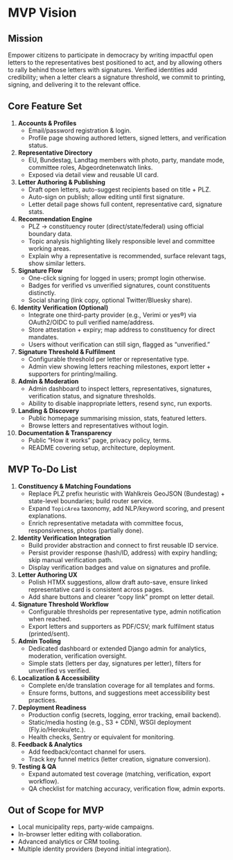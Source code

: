 # MVP Vision

## Mission
Empower citizens to participate in democracy by writing impactful open letters to the representatives best positioned to act, and by allowing others to rally behind those letters with signatures. Verified identities add credibility; when a letter clears a signature threshold, we commit to printing, signing, and delivering it to the relevant office.

## Core Feature Set
1. **Accounts & Profiles**
   - Email/password registration & login.
   - Profile page showing authored letters, signed letters, and verification status.
2. **Representative Directory**
   - EU, Bundestag, Landtag members with photo, party, mandate mode, committee roles, Abgeordnetenwatch links.
   - Exposed via detail view and reusable UI card.
3. **Letter Authoring & Publishing**
   - Draft open letters, auto-suggest recipients based on title + PLZ.
   - Auto-sign on publish; allow editing until first signature.
   - Letter detail page shows full content, representative card, signature stats.
4. **Recommendation Engine**
   - PLZ → constituency router (direct/state/federal) using official boundary data.
   - Topic analysis highlighting likely responsible level and committee working areas.
   - Explain why a representative is recommended, surface relevant tags, show similar letters.
5. **Signature Flow**
   - One-click signing for logged in users; prompt login otherwise.
   - Badges for verified vs unverified signatures, count constituents distinctly.
   - Social sharing (link copy, optional Twitter/Bluesky share).
6. **Identity Verification (Optional)**
   - Integrate one third-party provider (e.g., Verimi or yes®) via OAuth2/OIDC to pull verified name/address.
   - Store attestation + expiry; map address to constituency for direct mandates.
   - Users without verification can still sign, flagged as “unverified.”
7. **Signature Threshold & Fulfilment**
   - Configurable threshold per letter or representative type.
   - Admin view showing letters reaching milestones, export letter + supporters for printing/mailing.
8. **Admin & Moderation**
   - Admin dashboard to inspect letters, representatives, signatures, verification status, and signature thresholds.
   - Ability to disable inappropriate letters, resend sync, run exports.
9. **Landing & Discovery**
   - Public homepage summarising mission, stats, featured letters.
   - Browse letters and representatives without login.
10. **Documentation & Transparency**
    - Public “How it works” page, privacy policy, terms.
    - README covering setup, architecture, deployment.

## MVP To-Do List
1. **Constituency & Matching Foundations**
   - Replace PLZ prefix heuristic with Wahlkreis GeoJSON (Bundestag) + state-level boundaries; build router service.
   - Expand `TopicArea` taxonomy, add NLP/keyword scoring, and present explanations.
   - Enrich representative metadata with committee focus, responsiveness, photos (partially done).
2. **Identity Verification Integration**
   - Build provider abstraction and connect to first reusable ID service.
   - Persist provider response (hash/ID, address) with expiry handling; skip manual verification path.
   - Display verification badges and value on signatures and profile.
3. **Letter Authoring UX**
   - Polish HTMX suggestions, allow draft auto-save, ensure linked representative card is consistent across pages.
   - Add share buttons and clearer “copy link” prompt on letter detail.
4. **Signature Threshold Workflow**
   - Configurable thresholds per representative type, admin notification when reached.
   - Export letters and supporters as PDF/CSV; mark fulfilment status (printed/sent).
5. **Admin Tooling**
   - Dedicated dashboard or extended Django admin for analytics, moderation, verification oversight.
   - Simple stats (letters per day, signatures per letter), filters for unverified vs verified.
6. **Localization & Accessibility**
   - Complete en/de translation coverage for all templates and forms.
   - Ensure forms, buttons, and suggestions meet accessibility best practices.
7. **Deployment Readiness**
   - Production config (secrets, logging, error tracking, email backend).
   - Static/media hosting (e.g., S3 + CDN), WSGI deployment (Fly.io/Heroku/etc.).
   - Health checks, Sentry or equivalent for monitoring.
8. **Feedback & Analytics**
   - Add feedback/contact channel for users.
   - Track key funnel metrics (letter creation, signature conversion).
9. **Testing & QA**
   - Expand automated test coverage (matching, verification, export workflow).
   - QA checklist for matching accuracy, verification flow, admin exports.

## Out of Scope for MVP
- Local municipality reps, party-wide campaigns.
- In-browser letter editing with collaboration.
- Advanced analytics or CRM tooling.
- Multiple identity providers (beyond initial integration).

